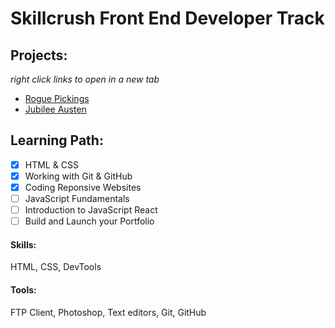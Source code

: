 # Skillcrush Front End Developer Track #

## Projects: ##
_right click links to open in a new tab_
- [Rogue Pickings](/rogue/index.html)
- [Jubilee Austen](/austen/index.html)

## Learning Path: ##
- [x] HTML & CSS
- [x] Working with Git & GitHub
- [x] Coding Reponsive Websites
- [ ] JavaScript Fundamentals
- [ ] Introduction to JavaScript React
- [ ] Build and Launch your Portfolio

#### Skills: ####
HTML, CSS, DevTools

#### Tools: ####
FTP Client, Photoshop, Text editors, Git, GitHub